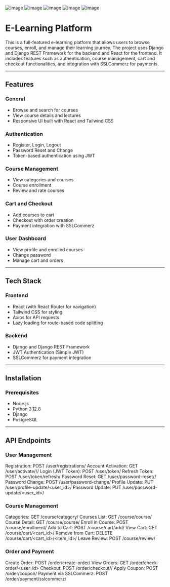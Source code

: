 ![image](https://github.com/user-attachments/assets/4d8ba02e-9462-4996-832f-804c306a707a)
![image](https://github.com/user-attachments/assets/a9c6f157-8ed7-44f8-85c3-6fe83c10d0e5)
![image](https://github.com/user-attachments/assets/d2a11f0f-801b-4164-a920-32eb74eb407c)
![image](https://github.com/user-attachments/assets/9db63b11-e056-4e52-b91b-571f5587bb4e)
![image](https://github.com/user-attachments/assets/650c75f1-848c-4e0f-ad28-fd41ba80ca6e)

# E-Learning Platform

This is a full-featured e-learning platform that allows users to browse courses, enroll, and manage their learning journey. The project uses Django and Django REST Framework for the backend and React for the frontend. It includes features such as authentication, course management, cart and checkout functionalities, and integration with SSLCommerz for payments.

---

## Features

### General
- Browse and search for courses
- View course details and lectures
- Responsive UI built with React and Tailwind CSS

### Authentication
- Register, Login, Logout
- Password Reset and Change
- Token-based authentication using JWT

### Course Management
- View categories and courses
- Course enrollment
- Review and rate courses

### Cart and Checkout
- Add courses to cart
- Checkout with order creation
- Payment integration with SSLCommerz

### User Dashboard
- View profile and enrolled courses
- Change password
- Manage cart and orders

---

## Tech Stack

### Frontend
- React (with React Router for navigation)
- Tailwind CSS for styling
- Axios for API requests
- Lazy loading for route-based code splitting

### Backend
- Django and Django REST Framework
- JWT Authentication (Simple JWT)
- SSLCommerz for payment integration

---

## Installation

### Prerequisites
- Node.js
- Python 3.12.8
- Django
- PostgreSQL

---
## API Endpoints
### User Management
Registration: POST /user/registrations/
Account Activation: GET /user/activate/<uid64>/<token>/
Login (JWT Token): POST /user/token/
Refresh Token: POST /user/token/refresh/
Password Reset: GET /user/password-reset/<email>/
Password Change: POST /user/password-change/
Profile Update: PUT /user/profile-update/<user_id>/
Password Update: PUT /user/password-update/<user_id>/
### Course Management
Categories: GET /course/category/
Courses List: GET /course/course/
Course Detail: GET /course/course/<slug>
Enroll in Course: POST /course/enrollment/
Add to Cart: POST /course/cart/add/
View Cart: GET /course/cart/<cart_id>/
Remove from Cart: DELETE /course/cart/<cart_id>/<item_id>/
Leave Review: POST /course/review/
### Order and Payment
Create Order: POST /order/create-order/
View Orders: GET /order/check-order/<user_id>
Checkout: POST /order/checkout/<oid>/
Apply Coupon: POST /order/coupon/
Payment via SSLCommerz: POST /order/payment/sslcommerz/
